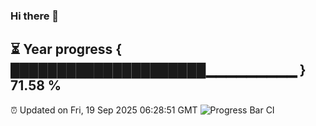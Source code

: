 ### Hi there 👋
⏳ Year progress { █████████████████████▁▁▁▁▁▁▁▁▁ } 71.58 %
---
⏰ Updated on Fri, 19 Sep 2025 06:28:51 GMT
![Progress Bar CI](https://github.com/liununu/liununu/workflows/Progress%20Bar%20CI/badge.svg)

